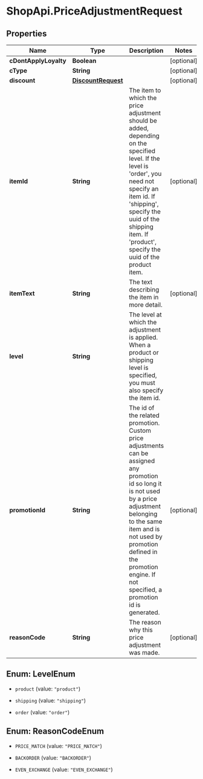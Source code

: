 # ShopApi.PriceAdjustmentRequest

## Properties

Name | Type | Description | Notes
------------ | ------------- | ------------- | -------------
**cDontApplyLoyalty** | **Boolean** |  | [optional] 
**cType** | **String** |  | [optional] 
**discount** | [**DiscountRequest**](DiscountRequest.md) |  | [optional] 
**itemId** | **String** | The item to which the price adjustment should be added, depending on the specified level.  If the level is &#39;order&#39;, you need not specify an item id. If &#39;shipping&#39;, specify the uuid  of the shipping item. If &#39;product&#39;, specify the uuid of the product item. | [optional] 
**itemText** | **String** | The text describing the item in more detail. | [optional] 
**level** | **String** | The level at which the adjustment is applied. When a product or shipping  level is specified, you must also specify the item id. | 
**promotionId** | **String** | The id of the related promotion. Custom price adjustments  can be assigned any promotion id so long it is not  used by a price adjustment belonging to the same item  and is not used by promotion defined in the promotion engine.  If not specified, a promotion id is generated. | [optional] 
**reasonCode** | **String** | The reason why this price adjustment was made. | [optional] 



## Enum: LevelEnum


* `product` (value: `"product"`)

* `shipping` (value: `"shipping"`)

* `order` (value: `"order"`)





## Enum: ReasonCodeEnum


* `PRICE_MATCH` (value: `"PRICE_MATCH"`)

* `BACKORDER` (value: `"BACKORDER"`)

* `EVEN_EXCHANGE` (value: `"EVEN_EXCHANGE"`)




